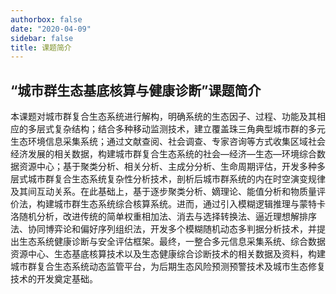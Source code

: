 ```yaml
---
authorbox: false
date: "2020-04-09"
sidebar: false
title: 课题简介
---
```


## “城市群生态基底核算与健康诊断”课题简介

本课题对城市群复合生态系统进行解构，明确系统的生态因子、过程、功能及其相应的多层式复杂结构；结合多种移动监测技术，建立覆盖珠三角典型城市群的多元生态环境信息采集系统；通过文献查阅、社会调查、专家咨询等方式收集区域社会经济发展的相关数据，构建城市群复合生态系统的社会—经济—生态—环境综合数据资源中心；基于聚类分析、相关分析、主成分分析、生命周期评估，开发多种多层式城市群复合生态系统复杂性分析技术，剖析后城市群系统的内在时空演变规律及其间互动关系。在此基础上，基于逐步聚类分析、嫡理论、能值分析和物质量评价法，构建城市群生态系统综合核算系统。进而，通过引入模糊逻辑推理与蒙特卡洛随机分析，改进传统的简单权重相加法、消去与选择转换法、逼近理想解排序法、协同博弈论和偏好序列组织法，开发多个模糊随机动态多判据分析技术，并提出生态系统健康诊断与安全评估框架。最终，一整合多元信息采集系统、综合数据资源中心、生态基底核算技术以及生态健康综合诊断技术的相关数据及资料，构建城市群复合生态系统动态监管平台，为后期生态风险预测预警技术及城市生态修复技术的开发奠定基础。

